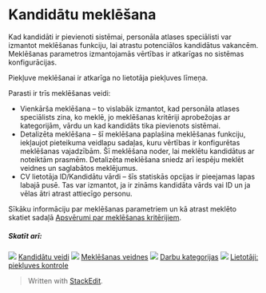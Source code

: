 # Kandidātu meklēšana

Kad kandidāti ir pievienoti sistēmai, personāla atlases speciālisti var izmantot meklēšanas funkciju, lai atrastu potenciālos kandidātus vakancēm. Meklēšanas parametros izmantojamās vērtības ir atkarīgas no sistēmas konfigurācijas.

Piekļuve meklēšanai ir atkarīga no lietotāja piekļuves līmeņa.

Parasti ir trīs meklēšanas veidi:

-   Vienkārša meklēšana  – to vislabāk izmantot, kad personāla atlases speciālists zina, ko meklē, jo meklēšanas kritēriji aprobežojas ar kategorijām, vārdu un kad kandidāts tika pievienots sistēmai.
-   Detalizēta meklēšana  – šī meklēšana paplašina meklēšanas funkciju, iekļaujot pieteikuma veidlapu sadaļas, kuru vērtības ir konfigurētas meklēšanas vajadzībām. Šī meklēšana noder, lai meklētu kandidātus ar noteiktām prasmēm. Detalizēta meklēšana sniedz arī iespēju meklēt veidnes un saglabātos meklējumus.
-   CV lietotāja ID/Kandidātu vārdi  – šīs statiskās opcijas ir pieejamas lapas labajā pusē. Tas var izmantot, ja ir zināms kandidāta vārds vai ID un ja vēlas ātri atrast attiecīgo personu.

Sīkāku informāciju par meklēšanas parametriem un kā atrast meklēto skatiet sadaļā  [Apsvērumi par meklēšanas kritērijiem](../online-help/searching_criteria_considerations_and_examples.htm).

##### Skatīt arī:

![](../Resources/Images/icon-document-link.png)  [Kandidātu veidi](../online-help/candidate_types.htm)
![](../Resources/Images/icon-document-link.png)  [Meklēšanas veidnes](../online-help/search_templates.htm)
![](../Resources/Images/icon-document-link.png)  [Darbu kategorijas](../online-help/job_categories.htm)
![](../Resources/Images/icon-document-link.png)  [Lietotāji: piekļuves kontrole](../online-help/users_access_controls.htm)


> Written with [StackEdit](https://stackedit.io/).
<!--stackedit_data:
eyJoaXN0b3J5IjpbLTM2NjgxMTQ5OV19
-->